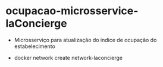 # ocupacao-microsservice-laConcierge

- Microsserviço para atualização do indice de ocupação do estabelecimento

- docker network create network-laconcierge
